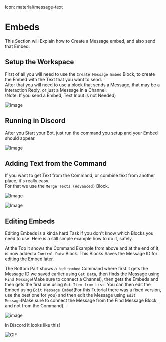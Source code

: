 icon: material/message-text

# Embeds
This Section will Explain how to Create a Message embed, and also send that Embed.

## Setup the Workspace
First of all you will need to use the `Create Message Embed` Block, to create the Embed with the Text that you want to send.  
After that you will need to use a block that sends a Message, that may be a Interaction Reply, or just a Message in a Channel.  
(Note: If you send a Embed, Text Input is not Needed)  

![Image](https://i.imgur.com/yZdCHNe.png)

## Running in Discord
After you Start your Bot, just run the command you setup and your Embed should appear.  

![Image](https://i.imgur.com/RdZM1vm.png)

## Adding Text from the Command
If you want to get Text from the Command, or combine text from another place, it's really easy.  
For that we use the `Merge Texts (Advanced)` Block.  

![Image](https://i.imgur.com/V1Yhuzb.png)

![Image](https://i.imgur.com/5JwIQrD.png)

## Editing Embeds
Editing Embeds is a kinda hard Task if you don't know which Blocks you need to use.
Here is a still simple example how to do it, safely.

At the Top it shows the Command Example from above and at the end of it, is now added a `Control Data` Block.
This Blocks Saves the Message ID for editing the Embed later.

The Bottom Part shows a `!editembed` Command where first it gets the Message ID we saved earlier using `Get Data`, then finds the Message using `Find Message`(Make sure to connect a Channel), then gets the Embeds and then gets the first one using `Get Item from List`.
You can then edit the Embed using `Edit Message Embed`(For this Tutorial there was a fixed version, use the best one for you) and then edit the Message using `Edit Message`(Make sure to connect the Message from the Find Message Block, and not from the Command).

![image](https://i.imgur.com/JDMsJ21.png)

In Discord it looks like this!

![GIF](https://i.imgur.com/SbM7CSr.gif)